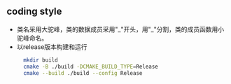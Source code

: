 ## coding style
- 类名采用大驼峰，类的数据成员采用"\_"开头，用"\_"分割，类的成员函数用小驼峰命名。
- 以release版本构建和运行
  ```bash
    mkdir build
    cmake -B ./build -DCMAKE_BUILD_TYPE=Release
    cmake --build ./build --config Release
  ```